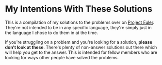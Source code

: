 # My Intentions With These Solutions

This is a compilation of my solutions to the problems over on [Project Euler](https://projecteuler.net/archives).
They're not intended to be in any specific language, they're simply just in the language I chose to do them in at the time. 

If you're struggling on a problem and you're looking for a solution, **please don't look at these**. There's plenty of non-answer solutions out there which will help you get to the answer. This is intended for fellow members who are looking for ways other people have solved the problems. 
